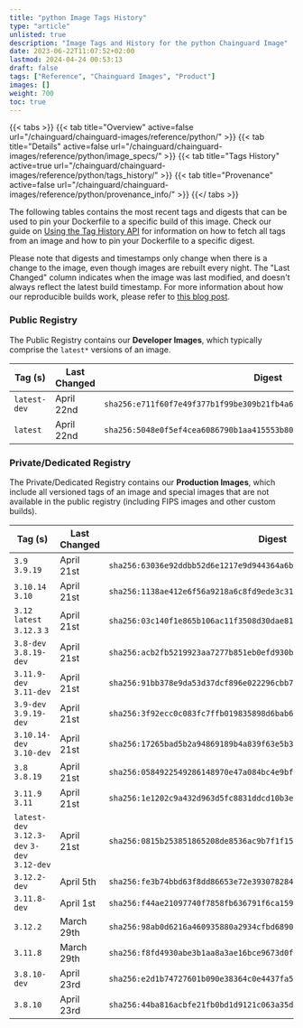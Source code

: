 ```yaml
---
title: "python Image Tags History"
type: "article"
unlisted: true
description: "Image Tags and History for the python Chainguard Image"
date: 2023-06-22T11:07:52+02:00
lastmod: 2024-04-24 00:53:13
draft: false
tags: ["Reference", "Chainguard Images", "Product"]
images: []
weight: 700
toc: true
---
```


{{< tabs >}}
{{< tab title="Overview" active=false url="/chainguard/chainguard-images/reference/python/" >}}
{{< tab title="Details" active=false url="/chainguard/chainguard-images/reference/python/image_specs/" >}}
{{< tab title="Tags History" active=true url="/chainguard/chainguard-images/reference/python/tags_history/" >}}
{{< tab title="Provenance" active=false url="/chainguard/chainguard-images/reference/python/provenance_info/" >}}
{{</ tabs >}}

The following tables contains the most recent tags and digests that can be used to pin your Dockerfile to a specific build of this image. Check our guide on [Using the Tag History API](/chainguard/chainguard-images/using-the-tag-history-api/) for information on how to fetch all tags from an image and how to pin your Dockerfile to a specific digest.

Please note that digests and timestamps only change when there is a change to the image, even though images are rebuilt every night. The "Last Changed" column indicates when the image was last modified, and doesn't always reflect the latest build timestamp. For more information about how our reproducible builds work, please refer to [this blog post](https://www.chainguard.dev/unchained/reproducing-chainguards-reproducible-image-builds).

### Public Registry
The Public Registry contains our **Developer Images**, which typically comprise the `latest*` versions of an image.

| Tag (s)       | Last Changed | Digest                                                                    |
|---------------|--------------|---------------------------------------------------------------------------|
|  `latest-dev` | April 22nd   | `sha256:e711f60f7e49f377b1f99be309b21fb4a6c247d5cc10badc231cb82240965ac9` |
|  `latest`     | April 22nd   | `sha256:5048e0f5ef4cea6086790b1aa415553b80b3857f3a0c15326e8ad51a13d55ce4` |


### Private/Dedicated Registry
The Private/Dedicated Registry contains our **Production Images**, which include all versioned tags of an image and special images that are not available in the public registry (including FIPS images and other custom builds).

| Tag (s)                                       | Last Changed | Digest                                                                    |
|-----------------------------------------------|--------------|---------------------------------------------------------------------------|
|  `3.9` `3.9.19`                               | April 21st   | `sha256:63036e92ddbb52d6e1217e9d944364a6b0bae591836e893eaf68ac0155d0d268` |
|  `3.10.14` `3.10`                             | April 21st   | `sha256:1138ae412e6f56a9218a6c8fd9ede3c31b6381b6d2adabe2bcefb3462ba6ca3d` |
|  `3.12` `latest` `3.12.3` `3`                 | April 21st   | `sha256:03c140f1e865b106ac11f3508d30dae819d85a18e7e8c6a639fffbb9195beb70` |
|  `3.8-dev` `3.8.19-dev`                       | April 21st   | `sha256:acb2fb5219923aa7277b851eb0efd930b9a24ada33901af1779eac37cece7189` |
|  `3.11.9-dev` `3.11-dev`                      | April 21st   | `sha256:91bb378e9da53d37dcf896e022296cbb7de8d0d425516047e95902ed839c7739` |
|  `3.9-dev` `3.9.19-dev`                       | April 21st   | `sha256:3f92ecc0c083fc7ffb019835898d6bab6fbf07af4edcffacbbb28e18520c0625` |
|  `3.10.14-dev` `3.10-dev`                     | April 21st   | `sha256:17265bad5b2a94869189b4a839f63e5b34025878ef12dbf4c9434bd863bd6880` |
|  `3.8` `3.8.19`                               | April 21st   | `sha256:0584922549286148970e47a084bc4e9bfe6983ede0eea517893dc918f540e1b5` |
|  `3.11.9` `3.11`                              | April 21st   | `sha256:1e1202c9a432d963d5fc8831ddcd10b3edd76b744e024cdddfd722a0be1c3941` |
|  `latest-dev` `3.12.3-dev` `3-dev` `3.12-dev` | April 21st   | `sha256:0815b253851865208de8536ac9b7f1f150ace29eb87be80c2701fb213cfa7d94` |
|  `3.12.2-dev`                                 | April 5th    | `sha256:fe3b74bbd63f8dd86653e72e393078284c714d96d88c9b7f9063633a2db92ea0` |
|  `3.11.8-dev`                                 | April 1st    | `sha256:f44ae21097740f7858fb636791f6ca1590d90b22de7029631d13de9e6e082733` |
|  `3.12.2`                                     | March 29th   | `sha256:98ab0d6216a460935880a2934cfbd689087b1b337be041f143f30bded0e34f2a` |
|  `3.11.8`                                     | March 29th   | `sha256:f8fd4930abe3b1aa8a3ae16bce9673d0ff10fe895498c268dddb93cda136de62` |
|  `3.8.10-dev`                                 | April 23rd   | `sha256:e2d1b74727601b090e38364c0e4437fa5e5dfb694977cee500fe1b05a82e43e4` |
|  `3.8.10`                                     | April 23rd   | `sha256:44ba816acbfe21fb0bd1d9121c063a35dca1ab51dc3a7d4025f96f58b416c132` |


